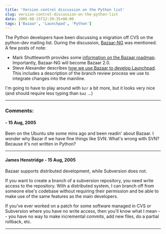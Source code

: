 ```yaml
---
title: 'Version control discussion on the Python list'
slug: version-control-discussion-on-the-python-list
date: 2005-08-15T12:29:35+08:00
tags: ['Bazaar', 'Launchpad', 'Python']
---
```


The Python developers have been discussing a migration off CVS on the
python-dev mailing list. During the discussion,
[Bazaar-NG](http://www.bazaar-ng.org/) was mentioned. A few posts of
note:

-   Mark Shuttleworth provides some [information on the Bazaar
    roadmap](http://mail.python.org/pipermail/python-dev/2005-August/055372.html).
    Importantly, Bazaar-NG will become Bazaar 2.0.
-   Steve Alexander describes [how we use Bazaar to develop
    Launchpad](http://mail.python.org/pipermail/python-dev/2005-August/055376.html).
    This includes a description of the branch review process we use to
    integrate changes into the mainline.

I\'m going to have to play around with `bzr` a bit more, but it looks
very nice (and should require less typing than `baz` \...)

---
### Comments:
####  - <time datetime="2005-08-15 18:56:36">15 Aug, 2005</time>

Been on the Ubuntu site some mins ago and been readin\' about Bazaar. I
wonder why Bazar if we have fine things like SVN. What\'s wrong with
SVN? Because it\'s not written in Python?

---
#### James Henstridge - <time datetime="2005-08-15 20:04:22">15 Aug, 2005</time>

Bazaar supports distributed development, while Subversion does not.

If you want to create a branch of a subversion repository, you need
write access to the repository. With a distributed system, I can branch
off from someone else\'s codebase without requiring their permission and
be able to make use of the same features as the main developers.

If you\'ve ever worked on a patch for some software managed in CVS or
Subversion where you have no write access, then you\'ll know what I mean
\-- you have no way to make incremental commits, add new files, do a
partial rollback, etc.

---
